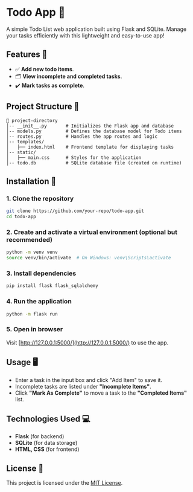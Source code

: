 # Todo App 📝

A simple Todo List web application built using Flask and SQLite. Manage your tasks efficiently with this lightweight and easy-to-use app!

## Features 🚀
- ✅ **Add new todo items**.
- 🗂️ **View incomplete and completed tasks**.
- ✔️ **Mark tasks as complete**.

## Project Structure 📂
```
📂 project-directory
│-- __init__.py       # Initializes the Flask app and database
│-- models.py         # Defines the database model for Todo items
│-- routes.py         # Handles the app routes and logic
│-- templates/
│   ├── index.html    # Frontend template for displaying tasks
│-- static/
│   ├── main.css      # Styles for the application
│-- todo.db           # SQLite database file (created on runtime)
```

## Installation 🔧

### 1. Clone the repository
```bash
git clone https://github.com/your-repo/todo-app.git
cd todo-app
```

### 2. Create and activate a virtual environment (optional but recommended)
```bash
python -m venv venv
source venv/bin/activate  # On Windows: venv\Scripts\activate
```

### 3. Install dependencies
```bash
pip install flask flask_sqlalchemy
```

### 4. Run the application
```bash
python -m flask run
```

### 5. Open in browser
Visit [http://127.0.0.1:5000/](http://127.0.0.1:5000/) to use the app.

## Usage 🖥️

- Enter a task in the input box and click "Add Item" to save it.
- Incomplete tasks are listed under **"Incomplete Items"**.
- Click **"Mark As Complete"** to move a task to the **"Completed Items"** list.

## Technologies Used 💻
- **Flask** (for backend)
- **SQLite** (for data storage)
- **HTML, CSS** (for frontend)

## License 📄
This project is licensed under the [MIT License](LICENSE).

